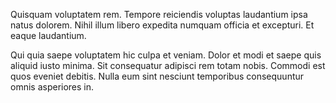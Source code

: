 Quisquam voluptatem rem. Tempore reiciendis voluptas laudantium ipsa natus dolorem. Nihil illum libero expedita numquam officia et excepturi. Et eaque laudantium.
 Qui quia saepe voluptatem hic culpa et veniam. Dolor et modi et saepe quis aliquid iusto minima. Sit consequatur adipisci rem totam nobis. Commodi est quos eveniet debitis. Nulla eum sint nesciunt temporibus consequuntur omnis asperiores in.